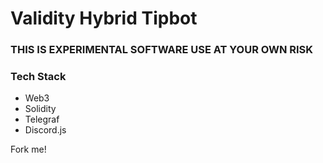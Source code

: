 # Validity Hybrid Tipbot

### THIS IS EXPERIMENTAL SOFTWARE USE AT YOUR OWN RISK

### Tech Stack

* Web3
* Solidity
* Telegraf
* Discord.js

Fork me! 


